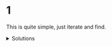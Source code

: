 # 1

This is quite simple, just iterate and find.


<details>
  <summary>Solutions</summary>
  <ol>
    <li>1224 and 796 -> 974304</li>
    <li>332, 858 and 830 -> 236430480</li>
  </ol>
</details>

